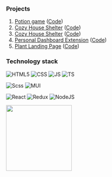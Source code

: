 ### Projects

1. <a href="https://dariabrusnitsina.github.io/Potion-game/" target="_blank">Potion game</a> (<a href="https://github.com/DariaBrusnitsina/Potion-game" target="_blank">Code</a>)
2. <a href="https://dariabrusnitsina.github.io/cozy-house-shelter/" target="_blank">Cozy House Shelter</a> (<a href="https://github.com/DariaBrusnitsina/cozy-house-shelter" target="_blank">Code</a>)
3. <a href="https://dariabrusnitsina.github.io/minesweeper-game/" target="_blank">Cozy House Shelter</a> (<a href="https://github.com/DariaBrusnitsina/minesweeper-game" target="_blank">Code</a>)
4. <a href="https://dariabrusnitsina.github.io/personal-dashboard-extension/" target="_blank">Personal Dashboard Extension</a> (<a href="https://github.com/DariaBrusnitsina/personal-dashboard-extension" target="_blank">Code</a>)
5. <a href="https://dariabrusnitsina.github.io/plant-landing-page/" target="_blank">Plant Landing Page</a> (<a href="https://github.com/DariaBrusnitsina/plant-landing-page" target="_blank">Code</a>)

### Technology stack
![HTML5](https://img.shields.io/badge/HTML5-E34F26?style=for-the-badge&logo=html5&logoColor=white)
![CSS](https://img.shields.io/badge/CSS3-1572B6?style=for-the-badge&logo=css3&logoColor=white)
![JS](https://img.shields.io/badge/JavaScript-323330?style=for-the-badge&logo=javascript&logoColor=F7DF1E)
![TS](https://img.shields.io/badge/TypeScript-007ACC?style=for-the-badge&logo=typescript&logoColor=white)

![Scss](https://img.shields.io/badge/Sass-CC6699?style=for-the-badge&logo=sass&logoColor=white)
![MUI](https://img.shields.io/badge/Material%20UI-007FFF?style=for-the-badge&logo=mui&logoColor=white)

![React](https://img.shields.io/badge/React-20232A?style=for-the-badge&logo=react&logoColor=61DAFB)
![Redux](https://img.shields.io/badge/Redux-593D88?style=for-the-badge&logo=redux&logoColor=white)
![NodeJS](https://img.shields.io/badge/Node%20js-339933?style=for-the-badge&logo=nodedotjs&logoColor=white)

<div>
  <a href="https://github.com/DariaBrusnitsina">
  <img height="180em" src="https://github-readme-stats.vercel.app/api/top-langs/?username=DariaBrusnitsina&layout=compact&langs_count=7&theme=tokyonight"/>
</div>
